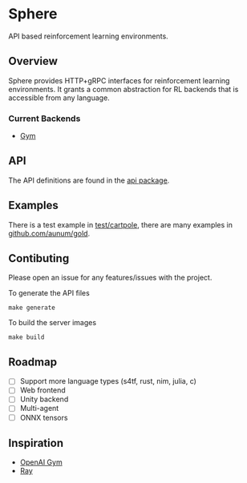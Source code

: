 # Sphere

API based reinforcement learning environments.

## Overview

Sphere provides HTTP+gRPC interfaces for reinforcement learning environments. It grants a common 
abstraction for RL backends that is accessible from any language. 

### Current Backends  
* [Gym](https://gym.openai.com/)

## API
The API definitions are found in the [api package](./api).

## Examples

There is a test example in [test/cartpole](./test/cartpole), there are many examples in [github.com/aunum/gold](http://github.com/aunum/gold).

## Contibuting
Please open an issue for any features/issues with the project.

To generate the API files
```
make generate
```

To build the server images
```
make build
```

## Roadmap
- [ ] Support more language types (s4tf, rust, nim, julia, c)
- [ ] Web frontend
- [ ] Unity backend
- [ ] Multi-agent
- [ ] ONNX tensors

## Inspiration
- [OpenAI Gym](https://gym.openai.com/)
- [Ray](https://github.com/ray-project/ray)
